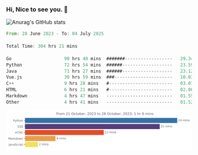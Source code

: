 ### Hi, Nice to see you. 👋

<!--
**EtherFin/EtherFin** is a ✨ _special_ ✨ repository because its `README.md` (this file) appears on your GitHub profile.

Here are some ideas to get you started:

- 🔭 I’m currently working on ...
- 🌱 I’m currently learning ...
- 👯 I’m looking to collaborate on ...
- 🤔 I’m looking for help with ...
- 💬 Ask me about ...
- 📫 How to reach me: ...
- 😄 Pronouns: ...
- ⚡ Fun fact: ...
-->


![Anurag's GitHub stats](https://github-readme-stats.vercel.app/api?username=EtherFin&bg_color=30,e96443,e97f43,e99943,e9b443,e9ce43,e9e843,d3e943,bee943,a9e943,94e943&title_color=fff&text_color=000&show_icons=true&icon_color=000)


<!--START_SECTION:waka-->

```rust
From: 28 June 2023 - To: 04 July 2025

Total Time: 304 hrs 21 mins

Go                    90 hrs 40 mins  #######------------------   29.34 %
Python                72 hrs 54 mins  ######-------------------   23.59 %
Java                  71 hrs 27 mins  ######-------------------   23.12 %
Vue.js                30 hrs 59 mins  ###----------------------   10.03 %
C++                   9 hrs 28 mins   #------------------------   03.07 %
HTML                  6 hrs 21 mins   #------------------------   02.06 %
Markdown              4 hrs 47 mins   -------------------------   01.55 %
Other                 4 hrs 41 mins   -------------------------   01.52 %
```

<!--END_SECTION:waka-->

<img
  src="https://github.com/EtherFin/EtherFin/blob/master/images/stat.svg"
  alt="Work Dashboard"
/>

